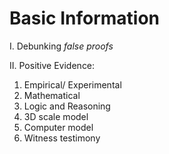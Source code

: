 # Basic Information


I. Debunking *false proofs*

II. Positive Evidence:

1. Empirical/ Experimental
2. Mathematical
3. Logic and Reasoning
4. 3D scale model
5. Computer model
6. Witness testimony
